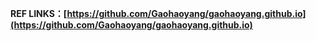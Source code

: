 **REF LINKS：[https://github.com/Gaohaoyang/gaohaoyang.github.io](https://github.com/Gaohaoyang/gaohaoyang.github.io)**
